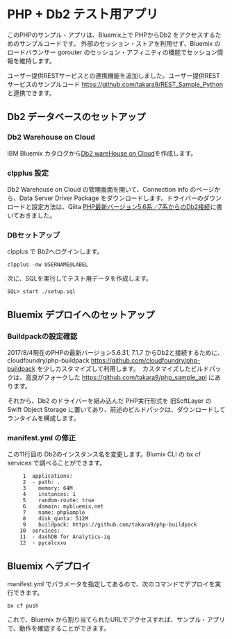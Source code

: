 # PHP + Db2 テスト用アプリ

このPHPのサンプル・アプリは、Bluemix上で PHPからDb2 をアクセスするためのサンプルコードです。
外部のセッション・ストアを利用せず、Bluemix のロードバランサー gorouter のセッション・アフィニティの機能でセッション情報を維持します。

ユーザー提供RESTサービスとの連携機能を追加しました。ユーザー提供RESTサービスのサンプルコード https://github.com/takara9/REST_Sample_Python と連携できます。 

## Db2 データベースのセットアップ

### Db2 Warehouse on Cloud
IBM Bluemix カタログから[Db2 wareHouse on Cloud](https://console.bluemix.net/catalog/services/db2-warehouse-on-cloud?region=ibm:yp:au-syd&env_id=ibm:yp:us-south&taxonomyNavigation=services)を作成します。

### clpplus 設定
Db2 Warehouse on Cloud の管理画面を開いて、Connection info のページから、Data Server Driver Package をダウンロードします。ドライバーのダウンロードと設定方法は、Qiita [PHP最新バージョン5.6系／7系からのDb2接続](http://qiita.com/MahoTakara/items/24cd9acd0249186ea617)に書いておきました。


### DBセットアップ
clpplus で Bb2へログインします。

~~~
clpplus -nw USERNAME@LABEL
~~~

次に、SQLを実行してテスト用データを作成します。

~~~
SQL> start ./setup.sql
~~~


## Bluemix デプロイへのセットアップ

### Buildpackの設定確認

2017/8/4現在のPHPの最新バージョン5.6.31, 7.1.7 からDb2と接続するために、cloudfoundry/php-buildpack https://github.com/cloudfoundry/php-buildpack を少しカスタマイズして利用します。　カスタマイズしたビルドパックは、高良がフォークした https://github.com/takara9/php_sample_apl にあります。

それから、Db2 のドライバーを組み込んだ PHP実行形式を 旧SoftLayer の Swift Object Storage に置いてあり、前述のビルドパックは、ダウンロードしてランタイムを構成します。


### manifest.yml の修正
この11行目の Db2のインスタンス名を変更します。Blumix CLI の bx cf services で調べることができます。

~~~
     1	applications:
     2	- path: .
     3	  memory: 64M
     4	  instances: 1
     5	  random-route: true
     6	  domain: mybluemix.net
     7	  name: phpSample
     8	  disk_quota: 512M
     9	  buildpack: https://github.com/takara9/php-buildpack
    10	services:
    11	- dashDB for Analytics-iq
    12  - pycalcxxu
~~~


## Bluemix へデプロイ

manifest.yml でパラメータを指定してあるので、次のコマンドでデプロイを実行できます。

~~~
bx cf push
~~~
 
これで、Bluemix から割り当てられたURLでアクセスすれば、サンプル・アプリで、動作を確認することができます。







